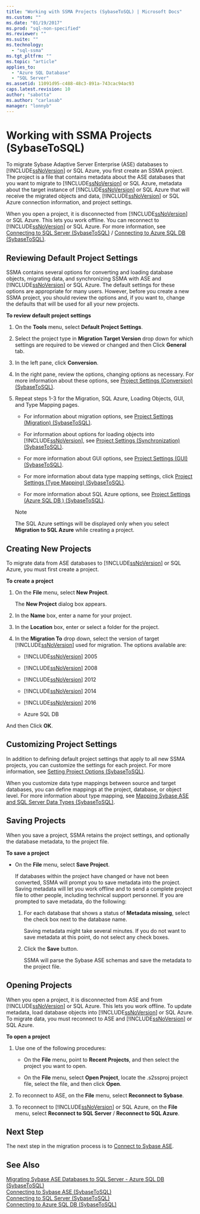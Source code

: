 ```yaml
---
title: "Working with SSMA Projects (SybaseToSQL) | Microsoft Docs"
ms.custom: ""
ms.date: "01/19/2017"
ms.prod: "sql-non-specified"
ms.reviewer: ""
ms.suite: ""
ms.technology: 
  - "sql-ssma"
ms.tgt_pltfrm: ""
ms.topic: "article"
applies_to: 
  - "Azure SQL Database"
  - "SQL Server"
ms.assetid: 11091d95-c488-48c3-891a-743cac94ac93
caps.latest.revision: 10
author: "sabotta"
ms.author: "carlasab"
manager: "lonnyb"
---
```

# Working with SSMA Projects (SybaseToSQL)
To migrate Sybase Adaptive Server Enterprise (ASE) databases to [!INCLUDE[ssNoVersion](../../includes/ssnoversion_md.md)] or SQL Azure, you first create an SSMA project. The project is a file that contains metadata about the ASE databases that you want to migrate to [!INCLUDE[ssNoVersion](../../includes/ssnoversion_md.md)] or SQL Azure, metadata about the target instance of [!INCLUDE[ssNoVersion](../../includes/ssnoversion_md.md)] or SQL Azure that will receive the migrated objects and data, [!INCLUDE[ssNoVersion](../../includes/ssnoversion_md.md)] or SQL Azure connection information, and project settings.  
  
When you open a project, it is disconnected from [!INCLUDE[ssNoVersion](../../includes/ssnoversion_md.md)] or SQL Azure. This lets you work offline. You can reconnect to [!INCLUDE[ssNoVersion](../../includes/ssnoversion_md.md)] or SQL Azure. For more information, see [Connecting to SQL Server &#40;SybaseToSQL&#41;](../../ssma/sybase/connecting-to-sql-server-sybasetosql.md) / [Connecting to Azure SQL DB &#40;SybaseToSQL&#41;](../../ssma/sybase/connecting-to-azure-sql-db-sybasetosql.md).  
  
## Reviewing Default Project Settings  
SSMA contains several options for converting and loading database objects, migrating data, and synchronizing SSMA with ASE and [!INCLUDE[ssNoVersion](../../includes/ssnoversion_md.md)] or SQL Azure. The default settings for these options are appropriate for many users. However, before you create a new SSMA project, you should review the options and, if you want to, change the defaults that will be used for all your new projects.  
  
**To review default project settings**  
  
1.  On the **Tools** menu, select **Default Project Settings**.  
  
2.  Select the project type in **Migration Target Version** drop down for which settings are required to be viewed or changed and then Click **General** tab.  
  
3.  In the left pane, click **Conversion**.  
  
4.  In the right pane, review the options, changing options as necessary. For more information about these options, see [Project Settings &#40;Conversion&#41; &#40;SybaseToSQL&#41;](../../ssma/sybase/project-settings-conversion-sybasetosql.md).  
  
5.  Repeat steps 1-3 for the Migration, SQL Azure, Loading Objects, GUI, and Type Mapping pages.  
  
    -   For information about migration options, see [Project Settings &#40;Migration&#41; &#40;SybaseToSQL&#41;](../../ssma/sybase/project-settings-migration-sybasetosql.md).  
  
    -   For information about options for loading objects into [!INCLUDE[ssNoVersion](../../includes/ssnoversion_md.md)], see [Project Settings &#40;Synchronization&#41; &#40;SybaseToSQL&#41;](../../ssma/sybase/project-settings-synchronization-sybasetosql.md).  
  
    -   For more information about GUI options, see [Project Settings &#40;GUI&#41; &#40;SybaseToSQL&#41;](../../ssma/sybase/project-settings-gui-sybasetosql.md).  
  
    -   For more information about data type mapping settings, click [Project Settings &#40;Type Mapping&#41; &#40;SybaseToSQL&#41;](../../ssma/sybase/project-settings-type-mapping-sybasetosql.md).  
  
    -   For more information about SQL Azure options, see [Project Settings &#40;Azure SQL DB &#41; &#40;SybaseToSQL&#41;](../../ssma/sybase/project-settings-azure-sql-db-sybasetosql.md).  
  
    > [!NOTE]  
    > The SQL Azure settings will be displayed only when you select **Migration to SQL Azure** while creating a project.  
  
## Creating New Projects  
To migrate data from ASE databases to [!INCLUDE[ssNoVersion](../../includes/ssnoversion_md.md)] or SQL Azure, you must first create a project.  
  
**To create a project**  
  
1.  On the **File** menu, select **New Project**.  
  
    The **New Project** dialog box appears.  
  
2.  In the **Name** box, enter a name for your project.  
  
3.  In the **Location** box, enter or select a folder for the project.  
  
4.  In the **Migration To** drop down, select the version of target [!INCLUDE[ssNoVersion](../../includes/ssnoversion_md.md)] used for migration. The options available are:  
  
    -   [!INCLUDE[ssNoVersion](../../includes/ssnoversion_md.md)] 2005  
  
    -   [!INCLUDE[ssNoVersion](../../includes/ssnoversion_md.md)] 2008  
  
    -   [!INCLUDE[ssNoVersion](../../includes/ssnoversion_md.md)] 2012  
  
    -   [!INCLUDE[ssNoVersion](../../includes/ssnoversion_md.md)] 2014  
  
    -   [!INCLUDE[ssNoVersion](../../includes/ssnoversion_md.md)] 2016  
  
    -   Azure SQL DB  
  
And then Click **OK**.  
  
## Customizing Project Settings  
In addition to defining default project settings that apply to all new SSMA projects, you can customize the settings for each project. For more information, see [Setting Project Options &#40;SybaseToSQL&#41;](../../ssma/sybase/setting-project-options-sybasetosql.md).  
  
When you customize data type mappings between source and target databases, you can define mappings at the project, database, or object level. For more information about type mapping, see [Mapping Sybase ASE and SQL Server Data Types &#40;SybaseToSQL&#41;](../../ssma/sybase/mapping-sybase-ase-and-sql-server-data-types-sybasetosql.md).  
  
## Saving Projects  
When you save a project, SSMA retains the project settings, and optionally the database metadata, to the project file.  
  
**To save a project**  
  
-   On the **File** menu, select **Save Project**.  
  
    If databases within the project have changed or have not been converted, SSMA will prompt you to save metadata into the project. Saving metadata will let you work offline and to send a complete project file to other people, including technical support personnel. If you are prompted to save metadata, do the following:  
  
    1.  For each database that shows a status of **Metadata missing**, select the check box next to the database name.  
  
        Saving metadata might take several minutes. If you do not want to save metadata at this point, do not select any check boxes.  
  
    2.  Click the **Save** button.  
  
        SSMA will parse the Sybase ASE schemas and save the metadata to the project file.  
  
## Opening Projects  
When you open a project, it is disconnected from ASE and from [!INCLUDE[ssNoVersion](../../includes/ssnoversion_md.md)] or SQL Azure. This lets you work offline. To update metadata, load database objects into [!INCLUDE[ssNoVersion](../../includes/ssnoversion_md.md)] or SQL Azure. To migrate data, you must reconnect to ASE and [!INCLUDE[ssNoVersion](../../includes/ssnoversion_md.md)] or SQL Azure.  
  
**To open a project**  
  
1.  Use one of the following procedures:  
  
    -   On the **File** menu, point to **Recent Projects**, and then select the project you want to open.  
  
    -   On the **File** menu, select **Open Project**, locate the .s2ssproj project file, select the file, and then click **Open**.  
  
2.  To reconnect to ASE, on the **File** menu, select **Reconnect to Sybase**.  
  
3.  To reconnect to [!INCLUDE[ssNoVersion](../../includes/ssnoversion_md.md)] or SQL Azure, on the **File** menu, select **Reconnect to SQL Server** / **Reconnect to SQL Azure**.  
  
## Next Step  
The next step in the migration process is to [Connect to Sybase ASE](http://msdn.microsoft.com/en-us/a45a2330-9175-4c9e-af38-ef920e350614).  
  
## See Also  
[Migrating Sybase ASE Databases to SQL Server - Azure SQL DB &#40;SybaseToSQL&#41;](../../ssma/sybase/migrating-sybase-ase-databases-to-sql-server-azure-sql-db-sybasetosql.md)  
[Connecting to Sybase ASE &#40;SybaseToSQL&#41;](../../ssma/sybase/connecting-to-sybase-ase-sybasetosql.md)  
[Connecting to SQL Server &#40;SybaseToSQL&#41;](../../ssma/sybase/connecting-to-sql-server-sybasetosql.md)  
[Connecting to Azure SQL DB &#40;SybaseToSQL&#41;](../../ssma/sybase/connecting-to-azure-sql-db-sybasetosql.md)  
  
